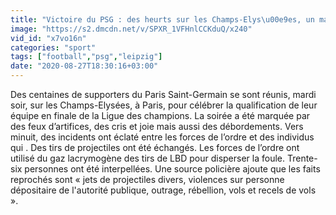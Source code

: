 ```yaml
---
title: "Victoire du PSG : des heurts sur les Champs-Elys\u00e9es, un magasin pill\u00e9"
image: "https://s2.dmcdn.net/v/SPXR_1VFHnlCCKduQ/x240"
vid_id: "x7vo16n"
categories: "sport"
tags: ["football","psg","leipzig"]
date: "2020-08-27T18:30:16+03:00"
---
```

Des centaines de supporters du Paris Saint-Germain se sont réunis, mardi soir, sur les Champs-Elysées, à Paris, pour célébrer la qualification de leur équipe en finale de la Ligue des champions. La soirée a été marquée par des feux d’artifices, des cris et joie mais aussi des débordements. Vers minuit, des incidents ont éclaté entre les forces de l’ordre et des individus qui . Des tirs de projectiles ont été échangés. Les forces de l’ordre ont utilisé du gaz lacrymogène des tirs de LBD pour disperser la foule. Trente-six personnes ont été interpellées. Une source policière ajoute que les faits reprochés sont « jets de projectiles divers, violences sur personne dépositaire de l'autorité publique, outrage, rébellion, vols et recels de vols ».
